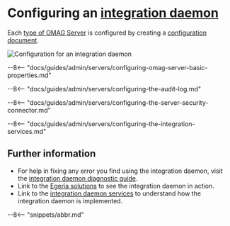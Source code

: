 <!-- SPDX-License-Identifier: CC-BY-4.0 -->
<!-- Copyright Contributors to the Egeria project. -->

# Configuring an [integration daemon](/egeria/concepts/integration-daemon)

Each [type of OMAG Server](/egeria/concepts/omag-server/#types-of-omag-server) is configured by creating
a [configuration document](/egeria/concepts/configuration-document).

![Configuration for an integration daemon](integration-daemon-config.svg)

--8<-- "docs/guides/admin/servers/configuring-omag-server-basic-properties.md"

--8<-- "docs/guides/admin/servers/configuring-the-audit-log.md"

--8<-- "docs/guides/admin/servers/configuring-the-server-security-connector.md"

--8<-- "docs/guides/admin/servers/configuring-the-integration-services.md"

## Further information

- For help in fixing any error you find using the integration daemon, visit the
  [integration daemon diagnostic guide](./guides/diagnostic/integration-daemon-diagnostic-guide).
- Link to the [Egeria solutions](./patterns/metadata-integration) to see the integration
  daemon in action.
- Link to the [integration daemon services](./services/integration-daemon-services) to
  understand how the integration daemon is implemented.

--8<-- "snippets/abbr.md"
